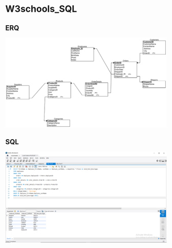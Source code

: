 # W3schools_SQL

## ERQ

![Image Alt Text](ERQ_Images/ERQ.png)

## SQL

![Image Alt Text](SQL_Screenshots/Highest_sales.png)
